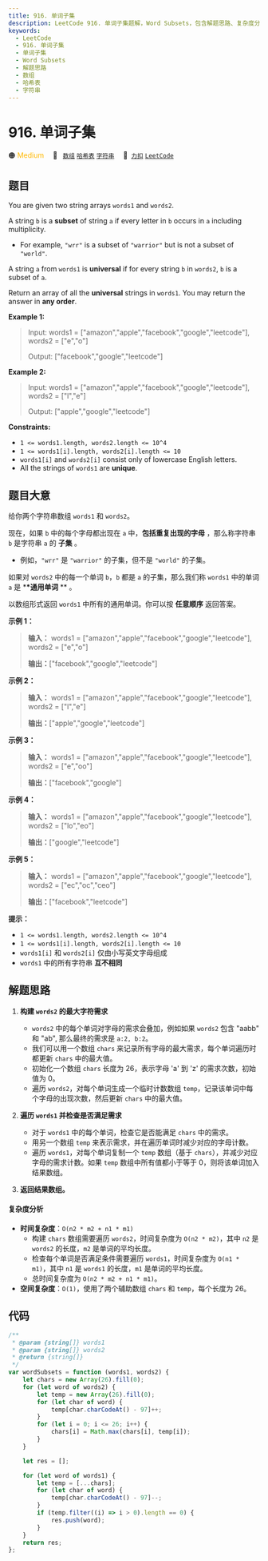 ```yaml
---
title: 916. 单词子集
description: LeetCode 916. 单词子集题解，Word Subsets，包含解题思路、复杂度分析以及完整的 JavaScript 代码实现。
keywords:
  - LeetCode
  - 916. 单词子集
  - 单词子集
  - Word Subsets
  - 解题思路
  - 数组
  - 哈希表
  - 字符串
---
```


# 916. 单词子集

🟠 <font color=#ffb800>Medium</font>&emsp; 🔖&ensp; [`数组`](/tag/array.md) [`哈希表`](/tag/hash-table.md) [`字符串`](/tag/string.md)&emsp; 🔗&ensp;[`力扣`](https://leetcode.cn/problems/word-subsets) [`LeetCode`](https://leetcode.com/problems/word-subsets)

## 题目

You are given two string arrays `words1` and `words2`.

A string `b` is a **subset** of string `a` if every letter in `b` occurs in
`a` including multiplicity.

- For example, `"wrr"` is a subset of `"warrior"` but is not a subset of `"world"`.

A string `a` from `words1` is **universal** if for every string `b` in
`words2`, `b` is a subset of `a`.

Return an array of all the **universal** strings in `words1`. You may return
the answer in **any order**.

**Example 1:**

> Input: words1 = ["amazon","apple","facebook","google","leetcode"], words2 = ["e","o"]
>
> Output: ["facebook","google","leetcode"]

**Example 2:**

> Input: words1 = ["amazon","apple","facebook","google","leetcode"], words2 = ["l","e"]
>
> Output: ["apple","google","leetcode"]

**Constraints:**

- `1 <= words1.length, words2.length <= 10^4`
- `1 <= words1[i].length, words2[i].length <= 10`
- `words1[i]` and `words2[i]` consist only of lowercase English letters.
- All the strings of `words1` are **unique**.

## 题目大意

给你两个字符串数组 `words1` 和 `words2`。

现在，如果 `b` 中的每个字母都出现在 `a` 中，**包括重复出现的字母** ，那么称字符串 `b` 是字符串 `a` 的 **子集** 。

- 例如，`"wrr"` 是 `"warrior"` 的子集，但不是 `"world"` 的子集。

如果对 `words2` 中的每一个单词 `b`，`b` 都是 `a` 的子集，那么我们称 `words1` 中的单词 `a` 是 \***\*通用单词**
\*\* 。

以数组形式返回 `words1` 中所有的通用单词。你可以按 **任意顺序** 返回答案。

**示例 1：**

> **输入：** words1 = ["amazon","apple","facebook","google","leetcode"], words2 = ["e","o"]
>
> **输出：**["facebook","google","leetcode"]

**示例 2：**

> **输入：** words1 = ["amazon","apple","facebook","google","leetcode"], words2 = ["l","e"]
>
> **输出：**["apple","google","leetcode"]

**示例 3：**

> **输入：** words1 = ["amazon","apple","facebook","google","leetcode"], words2 = ["e","oo"]
>
> **输出：**["facebook","google"]

**示例 4：**

> **输入：** words1 = ["amazon","apple","facebook","google","leetcode"], words2 = ["lo","eo"]
>
> **输出：**["google","leetcode"]

**示例 5：**

> **输入：** words1 = ["amazon","apple","facebook","google","leetcode"], words2 = ["ec","oc","ceo"]
>
> **输出：**["facebook","leetcode"]

**提示：**

- `1 <= words1.length, words2.length <= 10^4`
- `1 <= words1[i].length, words2[i].length <= 10`
- `words1[i]` 和 `words2[i]` 仅由小写英文字母组成
- `words1` 中的所有字符串 **互不相同**

## 解题思路

1. **构建 `words2` 的最大字符需求**

   - `words2` 中的每个单词对字母的需求会叠加，例如如果 `words2` 包含 "aabb" 和 "ab", 那么最终的需求是 `a:2, b:2`。
   - 我们可以用一个数组 `chars` 来记录所有字母的最大需求，每个单词遍历时都更新 `chars` 中的最大值。
   - 初始化一个数组 `chars` 长度为 26，表示字母 'a' 到 'z' 的需求次数，初始值为 0。
   - 遍历 `words2`，对每个单词生成一个临时计数数组 `temp`，记录该单词中每个字母的出现次数，然后更新 `chars` 中的最大值。

2. **遍历 `words1` 并检查是否满足需求**

   - 对于 `words1` 中的每个单词，检查它是否能满足 `chars` 中的需求。
   - 用另一个数组 `temp` 来表示需求，并在遍历单词时减少对应的字母计数。
   - 遍历 `words1`，对每个单词复制一个 `temp` 数组（基于 `chars`），并减少对应字母的需求计数。如果 `temp` 数组中所有值都小于等于 0，则将该单词加入结果数组。

3. **返回结果数组。**

#### 复杂度分析

- **时间复杂度**：`O(n2 * m2 + n1 * m1)`
  - 构建 `chars` 数组需要遍历 `words2`，时间复杂度为 `O(n2 * m2)`，其中 `n2` 是 `words2` 的长度，`m2` 是单词的平均长度。
  - 检查每个单词是否满足条件需要遍历 `words1`，时间复杂度为 `O(n1 * m1)`，其中 `n1` 是 `words1` 的长度，`m1` 是单词的平均长度。
  - 总时间复杂度为 `O(n2 * m2 + n1 * m1)`。
- **空间复杂度**：`O(1)`，使用了两个辅助数组 `chars` 和 `temp`，每个长度为 26。

## 代码

```javascript
/**
 * @param {string[]} words1
 * @param {string[]} words2
 * @return {string[]}
 */
var wordSubsets = function (words1, words2) {
	let chars = new Array(26).fill(0);
	for (let word of words2) {
		let temp = new Array(26).fill(0);
		for (let char of word) {
			temp[char.charCodeAt() - 97]++;
		}
		for (let i = 0; i <= 26; i++) {
			chars[i] = Math.max(chars[i], temp[i]);
		}
	}

	let res = [];

	for (let word of words1) {
		let temp = [...chars];
		for (let char of word) {
			temp[char.charCodeAt() - 97]--;
		}
		if (temp.filter((i) => i > 0).length == 0) {
			res.push(word);
		}
	}
	return res;
};
```
